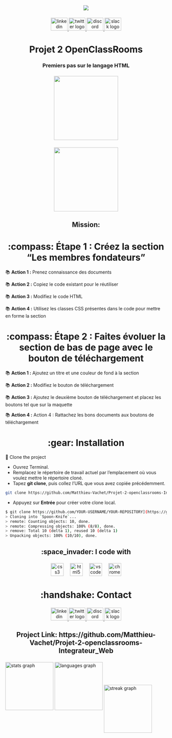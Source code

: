 ﻿<div align="center">
  <img src="https://profile-counter.glitch.me/Matthieu-Vachet/count.svg?"  />
</div>

###

<div align="center">
  <a href="www.linkedin.com/in/matthieu-vachet-46b7231b0" target="_blank">
    <img src="https://raw.githubusercontent.com/maurodesouza/profile-readme-generator/master/src/assets/icons/social/linkedin/default.svg" width="52" height="40" alt="linkedin logo"  />
  </a>
  <a href="https://twitter.com/ShinyHunting02" target="_blank">
    <img src="https://raw.githubusercontent.com/maurodesouza/profile-readme-generator/master/src/assets/icons/social/twitter/default.svg" width="52" height="40" alt="twitter logo"  />
  </a>
  <a href="https://discord.com/matthieu_v" target="_blank">
    <img src="https://raw.githubusercontent.com/maurodesouza/profile-readme-generator/master/src/assets/icons/social/discord/default.svg" width="52" height="40" alt="discord logo"  />
  </a>
  <a href="https://app.slack.com/Matthieu Vachet" target="_blank">
    <img src="https://raw.githubusercontent.com/maurodesouza/profile-readme-generator/master/src/assets/icons/social/slack/default.svg" width="52" height="40" alt="slack logo"  />
  </a>
</div>

###

<h1 align="center">Projet 2 OpenClassRooms</h1>

###

<h3 align="center">Premiers pas sur le langage HTML</h3>

###

<div align="center">
  <img height="200" src="https://zupimages.net/up/23/25/0wq1.jpg"  />
</div>

###

<div align="center">
  <img height="200" src="https://zupimages.net/up/23/25/ok0x.jpg"  />
</div>

###

<h2 align="center">Mission:</h2>

###
<h1 align="center">:compass: Étape 1  : Créez la section “Les membres fondateurs”</h1>

<p>📚 <strong>Action 1 :</strong> Prenez connaissance des documents</p>
<p>📚 <strong>Action 2 :</strong> Copiez le code existant pour le réutiliser</p>
<p>📚 <strong>Action 3 :</strong> Modifiez le code HTML</p>
<p>📚 <strong>Action 4 :</strong> Utilisez les classes CSS présentes dans le code pour mettre en forme la section</p>

<h1 align="center">:compass: Étape 2  : Faites évoluer la section de bas de page avec le bouton de téléchargement</h1>

<p>📚 <strong>Action 1 :</strong> Ajoutez un titre et une couleur de fond à la section</p>
<p>📚 <strong>Action 2 :</strong> Modifiez le bouton de téléchargement</p>
<p>📚 <strong>Action 3 :</strong> Ajoutez le deuxième bouton de téléchargement et placez les boutons tel que sur la maquette</p>
<p>📚 <strong>Action 4 :</strong> Action 4 : Rattachez les bons documents aux boutons de téléchargement</p>

###

<h1 align="center">:gear: Installation</h1>

:toolbox: Clone the project

- Ouvrez Terminal.
- Remplacez le répertoire de travail actuel par l’emplacement où vous voulez mettre le répertoire cloné.
- Tapez <strong>git clone</strong>, puis collez l’URL que vous avez copiée précédemment.

```bash
git clone https://github.com/Matthieu-Vachet/Projet-2-openclassrooms-Integrateur_Web
```

- Appuyez sur <strong>Entrée</strong> pour créer votre clone local.

```bash
$ git clone https://github.com/YOUR-USERNAME/YOUR-REPOSITORY](https://github.com/Matthieu-Vachet/Projet-2-openclassrooms-Integrateur_Web
> Cloning into `Spoon-Knife`...
> remote: Counting objects: 10, done.
> remote: Compressing objects: 100% (8/8), done.
> remove: Total 10 (delta 1), reused 10 (delta 1)
> Unpacking objects: 100% (10/10), done.
``` 

<h2 align="center">:space_invader: I code with</h2>

###

<div align="center">
  <img src="https://cdn.jsdelivr.net/gh/devicons/devicon/icons/css3/css3-original.svg" height="40" alt="css3 logo"  />
  <img width="12" />
  <img src="https://cdn.jsdelivr.net/gh/devicons/devicon/icons/html5/html5-original.svg" height="40" alt="html5 logo"  />
  <img width="12" />
  <img src="https://cdn.jsdelivr.net/gh/devicons/devicon/icons/vscode/vscode-original.svg" height="40" alt="vscode logo"  />
  <img width="12" />
  <img src="https://cdn.jsdelivr.net/gh/devicons/devicon/icons/chrome/chrome-original.svg" height="40" alt="chrome logo"  />
</div>

###

<h1 align="center">:handshake: Contact</h1>

###

<div align="center">
  <a href="www.linkedin.com/in/matthieu-vachet-46b7231b0" target="_blank">
    <img src="https://raw.githubusercontent.com/maurodesouza/profile-readme-generator/master/src/assets/icons/social/linkedin/default.svg" width="52" height="40" alt="linkedin logo"  />
  </a>
  <a href="https://twitter.com/ShinyHunting02" target="_blank">
    <img src="https://raw.githubusercontent.com/maurodesouza/profile-readme-generator/master/src/assets/icons/social/twitter/default.svg" width="52" height="40" alt="twitter logo"  />
  </a>
  <a href="https://discord.com/matthieu_v" target="_blank">
    <img src="https://raw.githubusercontent.com/maurodesouza/profile-readme-generator/master/src/assets/icons/social/discord/default.svg" width="52" height="40" alt="discord logo"  />
  </a>
  <a href="https://app.slack.com/Matthieu Vachet" target="_blank">
    <img src="https://raw.githubusercontent.com/maurodesouza/profile-readme-generator/master/src/assets/icons/social/slack/default.svg" width="52" height="40" alt="slack logo"  />
  </a>
</div>

###

<h2 align="center">Project Link: https://github.com/Matthieu-Vachet/Projet-2-openclassrooms-Integrateur_Web </h2>

###

<div>
  <img src="https://github-readme-stats.vercel.app/api?username=Matthieu-V&hide_title=false&hide_rank=false&show_icons=true&include_all_commits=true&count_private=true&disable_animations=false&theme=dark&locale=fr&hide_border=false&order=1" height="150" alt="stats graph"  />
  <img src="https://github-readme-stats.vercel.app/api/top-langs?username=Matthieu-V&locale=fr&hide_title=false&layout=compact&card_width=320&langs_count=5&theme=dracula&hide_border=false&order=2" height="150" alt="languages graph"  />
  <img  align="center" src="https://streak-stats.demolab.com?user=Matthieu-V&locale=fr&mode=weekly&theme=dracula&hide_border=false&border_radius=5&order=3" height="150" alt="streak graph"  />
</div>

###


